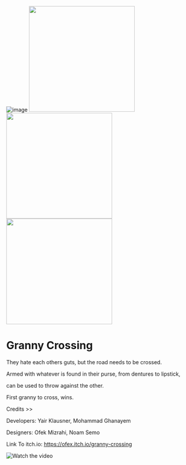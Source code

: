 ![image](https://user-images.githubusercontent.com/81380413/207822038-d631f6d2-df1a-4612-a4ce-5338ffb73ead.png)
<img src="https://user-images.githubusercontent.com/81380413/207824822-7def43e3-dfdb-406a-a981-c586349c9c74.png" width="280"> <img src="https://user-images.githubusercontent.com/81380413/207822859-ecd07cfc-f620-4a97-a6a6-19e73dc5ed81.png" width="280"> <img src="https://user-images.githubusercontent.com/81380413/207824858-bf5a1746-5eca-4f9e-84d4-4b26ae5a6670.png" width="280">



# Granny Crossing
They hate each others guts, but the road needs to be crossed. 

Armed with whatever is found in their purse, from dentures to lipstick, 

can be used to throw against the other.  

First granny to cross, wins.

Credits >>

Developers: Yair Klausner, Mohammad Ghanayem

Designers: Ofek Mizrahi, Noam Semo

Link To itch.io: https://ofex.itch.io/granny-crossing

![Watch the video](https://youtu.be/kl3Z_eIRr-8)


